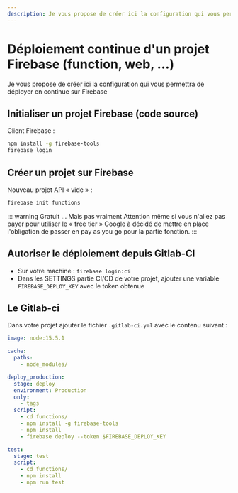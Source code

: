 ```yaml
---
description: Je vous propose de créer ici la configuration qui vous permettra de déployer en continue sur Firebase
---
```


# Déploiement continue d'un projet Firebase (function, web, …)

Je vous propose de créer ici la configuration qui vous permettra de déployer en continue sur Firebase

## Initialiser un projet Firebase (code source)

Client Firebase :

```sh
npm install -g firebase-tools
firebase login
```

## Créer un projet sur Firebase

Nouveau projet API « vide » :

```sh
firebase init functions
```

::: warning Gratuit … Mais pas vraiment
Attention même si vous n'allez pas payer pour utiliser le « free tier » Google à décidé de mettre en place l'obligation de passer en pay as you go pour la partie fonction.
:::

## Autoriser le déploiement depuis Gitlab-CI

- Sur votre machine : `firebase login:ci`
- Dans les SETTINGS partie CI/CD de votre projet, ajouter une variable `FIREBASE_DEPLOY_KEY` avec le token obtenue

## Le Gitlab-ci

Dans votre projet ajouter le fichier `.gitlab-ci.yml` avec le contenu suivant :

```yaml
image: node:15.5.1

cache:
  paths:
    - node_modules/

deploy_production:
  stage: deploy
  environment: Production
  only:
    - tags
  script:
    - cd functions/
    - npm install -g firebase-tools
    - npm install
    - firebase deploy --token $FIREBASE_DEPLOY_KEY

test:
  stage: test
  script:
    - cd functions/
    - npm install
    - npm run test
```
